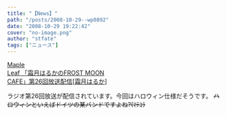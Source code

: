 ```yaml
---
title: "【News】"
path: "/posts/2008-10-29--wp0892"
date: "2008-10-29 19:22:42"
cover: "no-image.png"
author: "stfate"
tags: ["ニュース"]
---
```


<style type="text/css">
<!--
p {white-space: pre-wrap};
-->
</style>

<a class="topics" href="http://www.timerocket.co.jp/fmc/" target="_blank">Maple Leaf 「霜月はるかのFROST MOON CAFE」第26回放送配信</a><span class="junre">[<a href="http://shimotsukin.com/" target="_blank">霜月はるか</a>]</span>
<div class="news">ラジオ第26回放送が配信されています。今回はハロウィン仕様だそうです。
<del>ハロウィンといえばドイツの某バンドですよね?(ﾏﾃｺﾗ</del></div>
